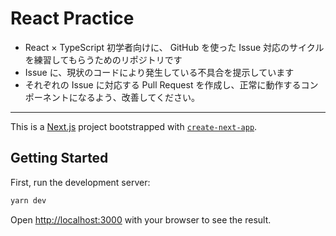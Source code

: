 # React Practice

- React × TypeScript 初学者向けに、 GitHub を使った Issue 対応のサイクルを練習してもらうためのリポジトリです
- Issue に、現状のコードにより発生している不具合を提示しています
- それぞれの Issue に対応する Pull Request を作成し、正常に動作するコンポーネントになるよう、改善してください。


---

This is a [Next.js](https://nextjs.org/) project bootstrapped with [`create-next-app`](https://github.com/vercel/next.js/tree/canary/packages/create-next-app).

## Getting Started

First, run the development server:

```bash
yarn dev
```

Open [http://localhost:3000](http://localhost:3000) with your browser to see the result.
